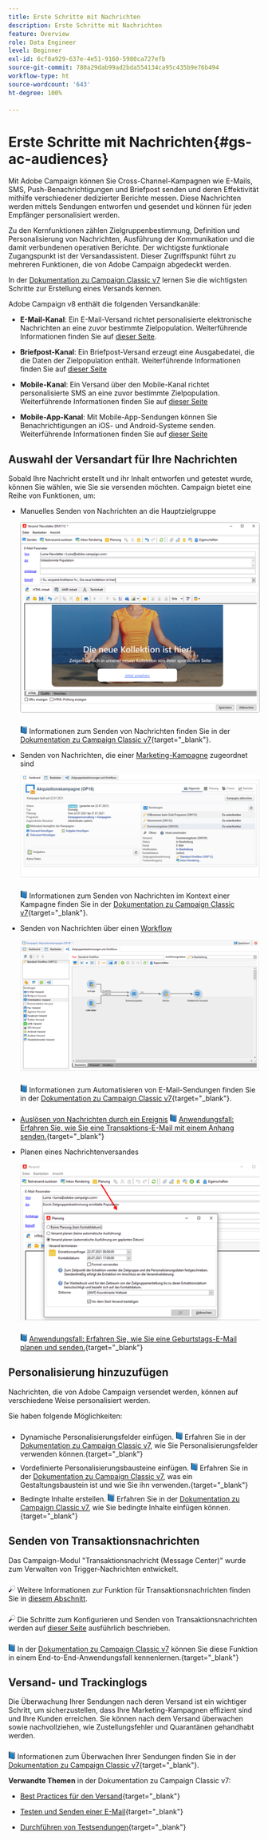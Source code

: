 ```yaml
---
title: Erste Schritte mit Nachrichten
description: Erste Schritte mit Nachrichten
feature: Overview
role: Data Engineer
level: Beginner
exl-id: 6cf8a929-637e-4e51-9160-5980ca727efb
source-git-commit: 780a29dab99ad2bda554134ca95c435b9e76b494
workflow-type: ht
source-wordcount: '643'
ht-degree: 100%

---
```


# Erste Schritte mit Nachrichten{#gs-ac-audiences}

Mit Adobe Campaign können Sie Cross-Channel-Kampagnen wie E-Mails, SMS, Push-Benachrichtigungen und Briefpost senden und deren Effektivität mithilfe verschiedener dedizierter Berichte messen. Diese Nachrichten werden mittels Sendungen entworfen und gesendet und können für jeden Empfänger personalisiert werden.

Zu den Kernfunktionen zählen Zielgruppenbestimmung, Definition und Personalisierung von Nachrichten, Ausführung der Kommunikation und die damit verbundenen operativen Berichte. Der wichtigste funktionale Zugangspunkt ist der Versandassistent. Dieser Zugriffspunkt führt zu mehreren Funktionen, die von Adobe Campaign abgedeckt werden.

In der [Dokumentation zu Campaign Classic v7](https://experienceleague.adobe.com/docs/campaign-classic/using/sending-messages/key-steps-when-creating-a-delivery/steps-about-delivery-creation-steps.html?lang=de#sending-messages) lernen Sie die wichtigsten Schritte zur Erstellung eines Versands kennen.

Adobe Campaign v8 enthält die folgenden Versandkanäle:

* **E-Mail-Kanal**: Ein E-Mail-Versand richtet personalisierte elektronische Nachrichten an eine zuvor bestimmte Zielpopulation. Weiterführende Informationen finden Sie auf [dieser Seite](../send/email.md).

* **Briefpost-Kanal**: Ein Briefpost-Versand erzeugt eine Ausgabedatei, die die Daten der Zielpopulation enthält.  Weiterführende Informationen finden Sie auf [dieser Seite](../send/direct-mail.md)

* **Mobile-Kanal**: Ein Versand über den Mobile-Kanal richtet personalisierte SMS an eine zuvor bestimmte Zielpopulation.  Weiterführende Informationen finden Sie auf [dieser Seite](../send/sms.md)

* **Mobile-App-Kanal**: Mit Mobile-App-Sendungen können Sie Benachrichtigungen an iOS- und Android-Systeme senden.  Weiterführende Informationen finden Sie auf [dieser Seite](../send/push.md)

<!--
* **LINE channel**: LINE deliveries let you send messages on LINE, an instant messaging application available on all smartphones. Learn more in [this page](../send/line.md)
-->

## Auswahl der Versandart für Ihre Nachrichten

Sobald Ihre Nachricht erstellt und ihr Inhalt entworfen und getestet wurde, können Sie wählen, wie Sie sie versenden möchten. Campaign bietet eine Reihe von Funktionen, um:

* Manuelles Senden von Nachrichten an die Hauptzielgruppe

   ![](assets/send-email.png)

   ![](../assets/do-not-localize/book.png) Informationen zum Senden von Nachrichten finden Sie in der [Dokumentation zu Campaign Classic v7](https://experienceleague.adobe.com/docs/campaign-classic/using/sending-messages/sending-emails/sending-an-email/sending-messages.html?lang=de#sending-messages){target=&quot;_blank&quot;}.

* Senden von Nachrichten, die einer [Marketing-Kampagne](campaigns.md) zugeordnet sind

   ![](assets/deliveries-in-a-campaign.png)

   ![](../assets/do-not-localize/book.png) Informationen zum Senden von Nachrichten im Kontext einer Kampagne finden Sie in der [Dokumentation zu Campaign Classic v7](https://experienceleague.adobe.com/docs/campaign-classic/using/orchestrating-campaigns/orchestrate-campaigns/marketing-campaign-deliveries.html?lang=de){target=&quot;_blank&quot;}.

* Senden von Nachrichten über einen [Workflow](../config/workflows.md)

   ![](assets/send-in-a-wf.png)

   ![](../assets/do-not-localize/book.png) Informationen zum Automatisieren von E-Mail-Sendungen finden Sie in der [Dokumentation zu Campaign Classic v7](https://experienceleague.adobe.com/docs/campaign-classic/using/automating-with-workflows/action-activities/delivery.html?lang=de){target=&quot;_blank&quot;}.

* [Auslösen von Nachrichten durch ein Ereignis](../send/transactional.md)
   ![](../assets/do-not-localize/book.png) [Anwendungsfall: Erfahren Sie, wie Sie eine Transaktions-E-Mail mit einem Anhang senden.](https://experienceleague.adobe.com/docs/campaign-classic/using/transactional-messaging/transactional-email-with-attachments.html?lang=de){target=&quot;_blank&quot;}

* Planen eines Nachrichtenversandes

   ![](assets/schedule-send.png)

   ![](../assets/do-not-localize/book.png) [Anwendungsfall: Erfahren Sie, wie Sie eine Geburtstags-E-Mail planen und senden.](https://experienceleague.adobe.com/docs/campaign-classic/using/automating-with-workflows/use-cases/deliveries/sending-a-birthday-email.html?lang=de){target=&quot;_blank&quot;}


## Personalisierung hinzuzufügen

Nachrichten, die von Adobe Campaign versendet werden, können auf verschiedene Weise personalisiert werden.

Sie haben folgende Möglichkeiten:

* Dynamische Personalisierungsfelder einfügen.
   ![](../assets/do-not-localize/book.png) Erfahren Sie in der [Dokumentation zu Campaign Classic v7](https://experienceleague.adobe.com/docs/campaign-classic/using/sending-messages/personalizing-deliveries/personalization-fields.html?lang=de), wie Sie Personalisierungsfelder verwenden können.{target=&quot;_blank&quot;}
* Vordefinierte Personalisierungsbausteine einfügen.
   ![](../assets/do-not-localize/book.png) Erfahren Sie in der [Dokumentation zu Campaign Classic v7](https://experienceleague.adobe.com/docs/campaign-classic/using/sending-messages/personalizing-deliveries/personalization-blocks.html?lang=de), was ein Gestaltungsbaustein ist und wie Sie ihn verwenden.{target=&quot;_blank&quot;}
* Bedingte Inhalte erstellen.
   ![](../assets/do-not-localize/book.png) Erfahren Sie in der [Dokumentation zu Campaign Classic v7](https://experienceleague.adobe.com/docs/campaign-classic/using/sending-messages/personalizing-deliveries/conditional-content.html?lang=de), wie Sie bedingte Inhalte einfügen können.{target=&quot;_blank&quot;}

## Senden von Transaktionsnachrichten

Das Campaign-Modul &quot;Transaktionsnachricht (Message Center)&quot; wurde zum Verwalten von Trigger-Nachrichten entwickelt.

![](../assets/do-not-localize/glass.png) Weitere Informationen zur Funktion für Transaktionsnachrichten finden Sie in [diesem Abschnitt](../dev/architecture.md#transac-msg-archi).

![](../assets/do-not-localize/glass.png) Die Schritte zum Konfigurieren und Senden von Transaktionsnachrichten werden auf [dieser Seite](../send/transactional.md) ausführlich beschrieben.

![](../assets/do-not-localize/book.png) In der [Dokumentation zu Campaign Classic v7](https://experienceleague.adobe.com/docs/campaign-classic/using/transactional-messaging/transactional-email-with-attachments.html?lang=de) können Sie diese Funktion in einem End-to-End-Anwendungsfall kennenlernen.{target=&quot;_blank&quot;}

## Versand- und Trackinglogs

Die Überwachung Ihrer Sendungen nach deren Versand ist ein wichtiger Schritt, um sicherzustellen, dass Ihre Marketing-Kampagnen effizient sind und Ihre Kunden erreichen. Sie können nach dem Versand überwachen sowie nachvollziehen, wie Zustellungsfehler und Quarantänen gehandhabt werden.

![](../assets/do-not-localize/book.png) Informationen zum Überwachen Ihrer Sendungen finden Sie in der [Dokumentation zu Campaign Classic v7](https://experienceleague.adobe.com/docs/campaign-classic/using/sending-messages/monitoring-deliveries/about-delivery-monitoring.html?lang=de#sending-messages){target=&quot;_blank&quot;}.


**Verwandte Themen** in der Dokumentation zu Campaign Classic v7:

* [Best Practices für den Versand](https://experienceleague.adobe.com/docs/campaign-classic/using/sending-messages/key-steps-when-creating-a-delivery/delivery-bestpractices/delivery-best-practices.html?lang=de){target=&quot;_blank&quot;}

* [Testen und Senden einer E-Mail](https://experienceleague.adobe.com/docs/campaign-classic/using/sending-messages/sending-emails/sending-an-email/sending-messages.html?lang=de#sending-messages){target=&quot;_blank&quot;}

* [Durchführen von Testsendungen](https://experienceleague.adobe.com/docs/campaign-classic/using/sending-messages/key-steps-when-creating-a-delivery/steps-validating-the-delivery.html?lang=de){target=&quot;_blank&quot;}
